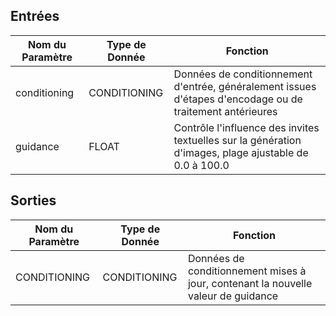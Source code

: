 ## Entrées

| Nom du Paramètre | Type de Donnée | Fonction |
|------------------|----------------|----------|
| conditioning | CONDITIONING | Données de conditionnement d'entrée, généralement issues d'étapes d'encodage ou de traitement antérieures |
| guidance | FLOAT | Contrôle l'influence des invites textuelles sur la génération d'images, plage ajustable de 0.0 à 100.0 |

## Sorties

| Nom du Paramètre | Type de Donnée | Fonction |
|------------------|----------------|----------|
| CONDITIONING | CONDITIONING | Données de conditionnement mises à jour, contenant la nouvelle valeur de guidance |
